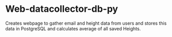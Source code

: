 # Web-datacollector-db-py
Creates webpage to gather email and height data from users and stores this data in PostgreSQL and calculates average of all saved Heights. 
